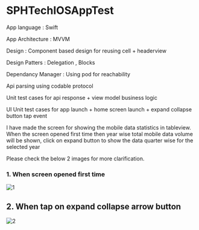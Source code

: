 # SPHTechIOSAppTest

App language : Swift

App Architecture : MVVM

Design : Component based design for reusing cell + headerview 

Design Patters : Delegation , Blocks

Dependancy Manager : Using pod for reachability

Api parsing using codable protocol

Unit test cases for api response + view model business logic

UI Unit test cases for app launch + home screen launch + expand collapse button tap event

I have made the screen for showing the mobile data statistics in tableview. When the screen opened first time then year wise total mobile data volume will be shown, click on expand button to show the data quarter wise for the selected year

Please check the below 2 images for more clarification.

### 1. When screen opened first time



![1](https://user-images.githubusercontent.com/21167777/51917906-8f0e6600-2406-11e9-85bd-de22cc4f2bf8.png)




## 2. When tap on expand collapse arrow button




![2](https://user-images.githubusercontent.com/21167777/51917918-96357400-2406-11e9-94d6-8f2ce8956b86.png)

